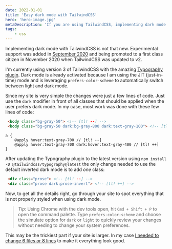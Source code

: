 ```yaml
---
date: 2022-01-01
title: 'Easy dark mode with TailwindCSS'
hero: 'hero-image.jpg'
metaDescription: 'If you are using TailwindCSS, implementing dark mode is super simple.'
tags:
    - css       
---
```


Implementing dark mode with TailwindCSS is not that new. Experimental support was added in [September 2020](https://github.com/tailwindlabs/tailwindcss/pull/2279) and being promoted to a first class citizen in November 2020 when TailwindCSS was updated to v2.

I'm currently using version 3 of TailwindCSS with the amazing [Typography plugin](https://tailwindcss.com/docs/typography-plugin). Dark mode is already activated because I am using the JIT (just-in-time) mode and is leveraging `prefers-color-scheme` to automatically switch between light and dark mode.

Since my site is very simple the changes were just a few lines of code. Just use the `dark` modifier in front of all classes that should be applied when the user prefers dark mode. In my case, most work was done with these few lines of code:

```html
 <body class="bg-gray-50"> <!-- [tl! --] -->
 <body class="bg-gray-50 dark:bg-gray-800 dark:text-gray-100"> <!-- [tl! ++] -->
```

```postcss
a {
    @apply hover:text-gray-700 // [tl! --]
    @apply hover:text-gray-700 dark:hover:text-gray-400 // [tl! ++]
}
```

After updating the Typography plugin to the latest version using `npm install -D @tailwindcss/typography@latest` the only change needed to use the default inverted dark mode is to add _one_ class:

```html
 <div class="prose"> <!-- [tl! --] -->
 <div class="prose dark:prose-invert"> <!-- [tl! ++] -->
```

Now, to get all the details right, go through your site to spot everything that is not properly styled when using dark mode.

> *Tip:* Using Chrome with the dev tools open, hit `Cmd + Shift + P` to open the command palette. Type `prefers-color-scheme` and choose the simulate option for `dark` or `light` to quickly review your changes without needing to change your system preferences.

This may be the trickiest part if your site is larger. In my case [I needed to change 6 files or 8 lines](https://github.com/timkley/tim-kleyersburg.de/pull/13/files) to make it everything look good.
